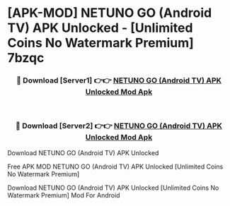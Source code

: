 # [APK-MOD] NETUNO GO (Android TV) APK Unlocked - [Unlimited Coins No Watermark Premium] 7bzqc



<div align="center">
<h3>🔴 Download [Server1] 👉👉 <a href="https://momento.my/?title=NETUNO_GO_(Android_TV)_APK_Unlocked">NETUNO GO (Android TV) APK Unlocked Mod Apk</a></h3><br>

<h3>🔴 Download [Server2] 👉👉 <a href="https://momento.my/?title=NETUNO_GO_(Android_TV)_APK_Unlocked">NETUNO GO (Android TV) APK Unlocked Mod Apk</a></h3>
</div>



Download NETUNO GO (Android TV) APK Unlocked 

Free APK MOD NETUNO GO (Android TV) APK Unlocked [Unlimited Coins No Watermark Premium]

Download NETUNO GO (Android TV) APK Unlocked [Unlimited Coins No Watermark Premium] Mod For Android
